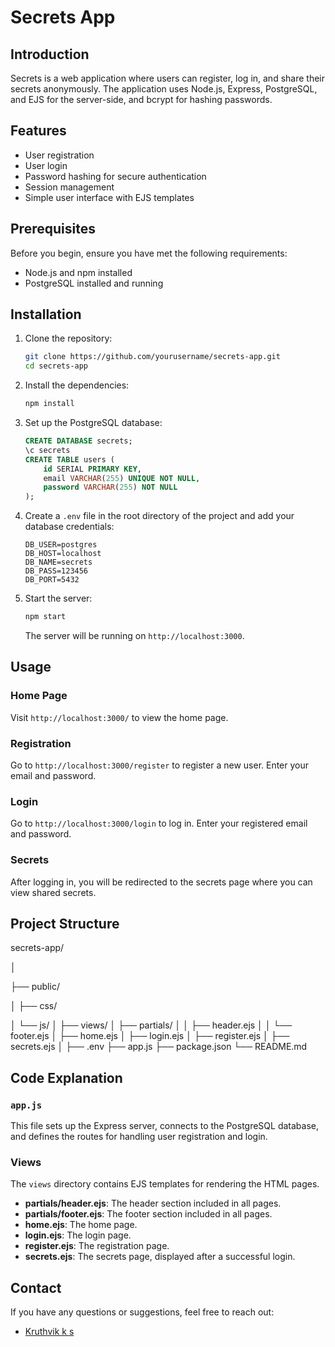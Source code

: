 # Secrets App

## Introduction

Secrets is a web application where users can register, log in, and share their secrets anonymously. The application uses Node.js, Express, PostgreSQL, and EJS for the server-side, and bcrypt for hashing passwords.

## Features

- User registration
- User login
- Password hashing for secure authentication
- Session management
- Simple user interface with EJS templates

## Prerequisites

Before you begin, ensure you have met the following requirements:

- Node.js and npm installed
- PostgreSQL installed and running

## Installation

1. Clone the repository:

    ```bash
    git clone https://github.com/yourusername/secrets-app.git
    cd secrets-app
    ```

2. Install the dependencies:

    ```bash
    npm install
    ```

3. Set up the PostgreSQL database:

    ```sql
    CREATE DATABASE secrets;
    \c secrets
    CREATE TABLE users (
        id SERIAL PRIMARY KEY,
        email VARCHAR(255) UNIQUE NOT NULL,
        password VARCHAR(255) NOT NULL
    );
    ```

4. Create a `.env` file in the root directory of the project and add your database credentials:

    ```env
    DB_USER=postgres
    DB_HOST=localhost
    DB_NAME=secrets
    DB_PASS=123456
    DB_PORT=5432
    ```

5. Start the server:

    ```bash
    npm start
    ```

    The server will be running on `http://localhost:3000`.

## Usage

### Home Page

Visit `http://localhost:3000/` to view the home page.

### Registration

Go to `http://localhost:3000/register` to register a new user. Enter your email and password.

### Login

Go to `http://localhost:3000/login` to log in. Enter your registered email and password.

### Secrets

After logging in, you will be redirected to the secrets page where you can view shared secrets.

## Project Structure

secrets-app/

│

├── public/

│ ├── css/

│ └── js/
│
├── views/
│ ├── partials/
│ │ ├── header.ejs
│ │ └── footer.ejs
│ ├── home.ejs
│ ├── login.ejs
│ ├── register.ejs
│ ├── secrets.ejs
│
├── .env
├── app.js
├── package.json
└── README.md

## Code Explanation

### `app.js`

This file sets up the Express server, connects to the PostgreSQL database, and defines the routes for handling user registration and login.

### Views

The `views` directory contains EJS templates for rendering the HTML pages.

- **partials/header.ejs**: The header section included in all pages.
- **partials/footer.ejs**: The footer section included in all pages.
- **home.ejs**: The home page.
- **login.ejs**: The login page.
- **register.ejs**: The registration page.
- **secrets.ejs**: The secrets page, displayed after a successful login.

## Contact

If you have any questions or suggestions, feel free to reach out:

- [Kruthvik k s](mailto:kruthviksgowda19@gmail.com)
